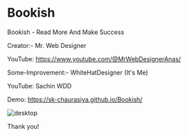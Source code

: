 # Bookish
Bookish - Read More And Make Success

Creator:- Mr. Web Designer 

YouTube: https://www.youtube.com/@MrWebDesignerAnas/

Some-Improvement:- WhiteHatDesigner (It's Me)

YouTube: Sachin WDD

Demo: https://sk-chaurasiya.github.io/Bookish/

![desktop](https://github.com/SK-Chaurasiya/Bookish/assets/97239651/69a1162a-c925-4adb-8ea4-e2db5886719d)

Thank you!
